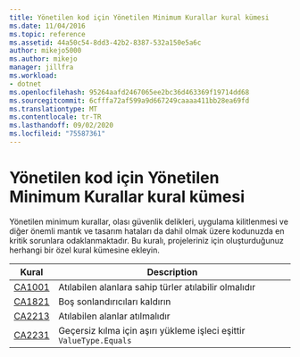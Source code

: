 ```yaml
---
title: Yönetilen kod için Yönetilen Minimum Kurallar kural kümesi
ms.date: 11/04/2016
ms.topic: reference
ms.assetid: 44a50c54-8dd3-42b2-8387-532a150e5a6c
author: mikejo5000
ms.author: mikejo
manager: jillfra
ms.workload:
- dotnet
ms.openlocfilehash: 95264aafd2467065ee2bc36d463369f19714dd68
ms.sourcegitcommit: 6cfffa72af599a9d667249caaaa411bb28ea69fd
ms.translationtype: MT
ms.contentlocale: tr-TR
ms.lasthandoff: 09/02/2020
ms.locfileid: "75587361"
---
```

# <a name="managed-minimum-rules-rule-set-for-managed-code"></a>Yönetilen kod için Yönetilen Minimum Kurallar kural kümesi

Yönetilen minimum kurallar, olası güvenlik delikleri, uygulama kilitlenmesi ve diğer önemli mantık ve tasarım hataları da dahil olmak üzere kodunuzda en kritik sorunlara odaklanmaktadır. Bu kuralı, projeleriniz için oluşturduğunuz herhangi bir özel kural kümesine ekleyin.

|Kural|Description|
|----------|-----------------|
|[CA1001](../code-quality/ca1001.md)|Atılabilen alanlara sahip türler atılabilir olmalıdır|
|[CA1821](../code-quality/ca1821.md)|Boş sonlandırıcıları kaldırın|
|[CA2213](../code-quality/ca2213.md)|Atılabilen alanlar atılmalıdır|
|[CA2231](../code-quality/ca2231.md)|Geçersiz kılma için aşırı yükleme işleci eşittir `ValueType.Equals`|
